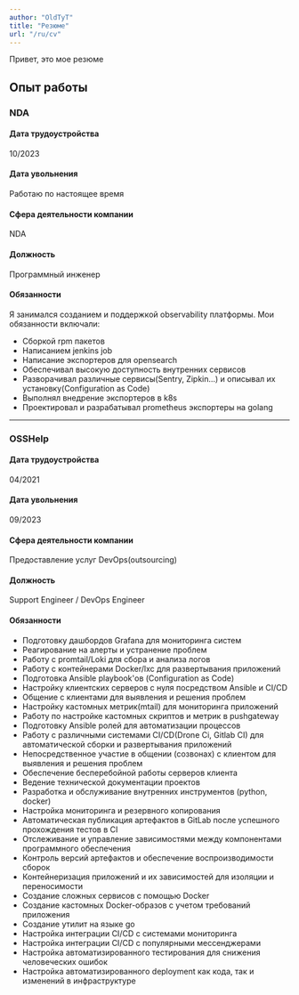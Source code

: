 ```yaml
---
author: "OldTyT"
title: "Резюме"
url: "/ru/cv"
---
```


Привет, это мое резюме

## Опыт работы

### NDA

#### Дата трудоустройства

10/2023

#### Дата увольнения

Работаю по настоящее время

#### Сфера деятельности компании

NDA

#### Должность

Программный инженер

#### Обязанности

Я занимался созданием и поддержкой observability платформы. Мои обязанности включали:
- Сборкой rpm пакетов
- Написанием jenkins job
- Написание экспортеров для opensearch
- Обеспечивал высокую доступность внутренних сервисов
- Разворачивал различные сервисы(Sentry, Zipkin...) и описывал их установку(Configuration as Code)
- Выполнял внедрение экспортеров в k8s
- Проектировал и разрабатывал prometheus экспортеры на golang

---

### OSSHelp

#### Дата трудоустройства

04/2021

#### Дата увольнения

09/2023

#### Сфера деятельности компании

Предоставление услуг DevOps(outsourcing)

#### Должность

Support Engineer / DevOps Engineer

#### Обязанности

* Подготовку дашбордов Grafana для мониторинга систем
* Реагирование на алерты и устранение проблем
* Работу с promtail/Loki для сбора и анализа логов
* Работу с контейнерами Docker/lxc для развертывания приложений
* Подготовка Ansible playbook'ов (Configuration as Code)
* Настройку клиентских серверов с нуля посредством Ansible и CI/CD
* Общение с клиентами для выявления и решения проблем
* Настройку кастомных метрик(mtail) для мониторинга приложений
* Работу по настройке кастомных скриптов и метрик в pushgateway
* Подготовку Ansible ролей для автоматизации процессов
* Работу с различными системами CI/CD(Drone Ci, Gitlab CI) для автоматической сборки и развертывания приложений
* Непосредственное участие в общении (созвонах) с клиентом для выявления и решения проблем
* Обеспечение бесперебойной работы серверов клиента
* Ведение технической документации проектов
* Разработка и обслуживание внутренних инструментов (python, docker)
* Настройка мониторинга и резервного копирования
* Автоматическая публикация артефактов в GitLab после успешного прохождения тестов в CI
* Отслеживание и управление зависимостями между компонентами программного обеспечения
* Контроль версий артефактов и обеспечение воспроизводимости сборок
* Контейнеризация приложений и их зависимостей для изоляции и переносимости
* Создание сложных сервисов с помощью Docker
* Создание кастомных Docker-образов с учетом требований приложения
* Создание утилит на языке go
* Настройка интеграции CI/CD с системами мониторинга
* Настройка интеграции CI/CD с популярными мессенджерами
* Настройка автоматизированного тестирования для снижения человеческих ошибок
* Настройка автоматизированного deployment как кода, так и изменений в инфраструктуре

